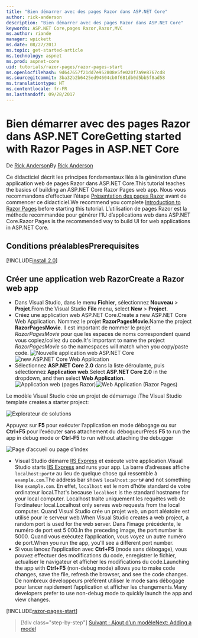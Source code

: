 ```yaml
---
title: "Bien démarrer avec des pages Razor dans ASP.NET Core"
author: rick-anderson
description: "Bien démarrer avec des pages Razor dans ASP.NET Core"
keywords: ASP.NET Core,pages Razor,Razor,MVC
ms.author: riande
manager: wpickett
ms.date: 08/27/2017
ms.topic: get-started-article
ms.technology: aspnet
ms.prod: aspnet-core
uid: tutorials/razor-pages/razor-pages-start
ms.openlocfilehash: 9d647657f21dd7e952808e5fe020f7a9e8767cd8
ms.sourcegitcommit: 3ba32b2b6425ed94604cb0f681db0d5bb5f8ad58
ms.translationtype: HT
ms.contentlocale: fr-FR
ms.lasthandoff: 09/28/2017
---
```

# <a name="getting-started-with-razor-pages-in-aspnet-core"></a><span data-ttu-id="7f7cd-104">Bien démarrer avec des pages Razor dans ASP.NET Core</span><span class="sxs-lookup"><span data-stu-id="7f7cd-104">Getting started with Razor Pages in ASP.NET Core</span></span>

<span data-ttu-id="7f7cd-105">De [Rick Anderson](https://twitter.com/RickAndMSFT)</span><span class="sxs-lookup"><span data-stu-id="7f7cd-105">By [Rick Anderson](https://twitter.com/RickAndMSFT)</span></span>

<span data-ttu-id="7f7cd-106">Ce didacticiel décrit les principes fondamentaux liés à la génération d’une application web de pages Razor dans ASP.NET Core.</span><span class="sxs-lookup"><span data-stu-id="7f7cd-106">This tutorial teaches the basics of building an ASP.NET Core Razor Pages web app.</span></span> <span data-ttu-id="7f7cd-107">Nous vous recommandons d’effectuer l’étape [Présentation des pages Razor](xref:mvc/razor-pages/index) avant de commencer ce didacticiel.</span><span class="sxs-lookup"><span data-stu-id="7f7cd-107">We recommend you complete [Introduction to Razor Pages](xref:mvc/razor-pages/index) before starting this tutorial.</span></span> <span data-ttu-id="7f7cd-108">L’utilisation de pages Razor est la méthode recommandée pour générer l’IU d’applications web dans ASP.NET Core.</span><span class="sxs-lookup"><span data-stu-id="7f7cd-108">Razor Pages is the recommended way to build UI for web applications in ASP.NET Core.</span></span>

## <a name="prerequisites"></a><span data-ttu-id="7f7cd-109">Conditions préalables</span><span class="sxs-lookup"><span data-stu-id="7f7cd-109">Prerequisites</span></span>

[!INCLUDE[install 2.0](../../includes/install2.0.md)]

## <a name="create-a-razor-web-app"></a><span data-ttu-id="7f7cd-110">Créer une application web Razor</span><span class="sxs-lookup"><span data-stu-id="7f7cd-110">Create a Razor web app</span></span>

* <span data-ttu-id="7f7cd-111">Dans Visual Studio, dans le menu **Fichier**, sélectionnez **Nouveau** > **Projet**.</span><span class="sxs-lookup"><span data-stu-id="7f7cd-111">From the Visual Studio **File** menu, select **New** > **Project**.</span></span>
* <span data-ttu-id="7f7cd-112">Créez une application web ASP.NET Core.</span><span class="sxs-lookup"><span data-stu-id="7f7cd-112">Create a new ASP.NET Core Web Application.</span></span> <span data-ttu-id="7f7cd-113">Nommez le projet **RazorPagesMovie**.</span><span class="sxs-lookup"><span data-stu-id="7f7cd-113">Name the project **RazorPagesMovie**.</span></span> <span data-ttu-id="7f7cd-114">Il est important de nommer le projet *RazorPagesMovie* pour que les espaces de noms correspondent quand vous copiez/collez du code.</span><span class="sxs-lookup"><span data-stu-id="7f7cd-114">It's important to name the project *RazorPagesMovie* so the namespaces will match when you copy/paste code.</span></span>
  <span data-ttu-id="7f7cd-115">![Nouvelle application web ASP.NET Core](../../mvc/razor-pages/index/_static/np.png)</span><span class="sxs-lookup"><span data-stu-id="7f7cd-115">![new ASP.NET Core Web Application](../../mvc/razor-pages/index/_static/np.png)</span></span>
* <span data-ttu-id="7f7cd-116">Sélectionnez **ASP.NET Core 2.0** dans la liste déroulante, puis sélectionnez **Application web**.</span><span class="sxs-lookup"><span data-stu-id="7f7cd-116">Select **ASP.NET Core 2.0** in the dropdown, and then select **Web Application**.</span></span>
  <span data-ttu-id="7f7cd-117">![Application web (pages Razor)](../../mvc/razor-pages/index/_static/np2.png)</span><span class="sxs-lookup"><span data-stu-id="7f7cd-117">![Web Application (Razor Pages)](../../mvc/razor-pages/index/_static/np2.png)</span></span>

<span data-ttu-id="7f7cd-118">Le modèle Visual Studio crée un projet de démarrage :</span><span class="sxs-lookup"><span data-stu-id="7f7cd-118">The Visual Studio template creates a starter project:</span></span>

![Explorateur de solutions](razor-pages-start/_static/se.png)

<span data-ttu-id="7f7cd-120">Appuyez sur **F5** pour exécuter l’application en mode débogage ou sur **Ctrl+F5** pour l’exécuter sans attachement du débogueur</span><span class="sxs-lookup"><span data-stu-id="7f7cd-120">Press **F5** to run the app in debug mode or **Ctrl-F5** to run without attaching the debugger</span></span>

![Page d’accueil ou page d’index](razor-pages-start/_static/home.png)

* <span data-ttu-id="7f7cd-122">Visual Studio démarre [IIS Express](https://docs.microsoft.com/iis/extensions/introduction-to-iis-express/iis-express-overview) et exécute votre application.</span><span class="sxs-lookup"><span data-stu-id="7f7cd-122">Visual Studio starts [IIS Express](https://docs.microsoft.com/iis/extensions/introduction-to-iis-express/iis-express-overview) and runs your app.</span></span> <span data-ttu-id="7f7cd-123">La barre d’adresses affiche `localhost:port#` au lieu de quelque chose qui ressemble à `example.com`.</span><span class="sxs-lookup"><span data-stu-id="7f7cd-123">The address bar shows `localhost:port#` and not something like `example.com`.</span></span> <span data-ttu-id="7f7cd-124">En effet, `localhost` est le nom d’hôte standard de votre ordinateur local.</span><span class="sxs-lookup"><span data-stu-id="7f7cd-124">That's because `localhost` is the standard hostname for your local computer.</span></span> <span data-ttu-id="7f7cd-125">Localhost traite uniquement les requêtes web de l’ordinateur local.</span><span class="sxs-lookup"><span data-stu-id="7f7cd-125">Localhost only serves web requests from the local computer.</span></span> <span data-ttu-id="7f7cd-126">Quand Visual Studio crée un projet web, un port aléatoire est utilisé pour le serveur web.</span><span class="sxs-lookup"><span data-stu-id="7f7cd-126">When Visual Studio creates a web project, a random port is used for the web server.</span></span> <span data-ttu-id="7f7cd-127">Dans l’image précédente, le numéro de port est 5 000.</span><span class="sxs-lookup"><span data-stu-id="7f7cd-127">In the preceding image, the port number is 5000.</span></span> <span data-ttu-id="7f7cd-128">Quand vous exécutez l’application, vous voyez un autre numéro de port.</span><span class="sxs-lookup"><span data-stu-id="7f7cd-128">When you run the app, you'll see a different port number.</span></span>
* <span data-ttu-id="7f7cd-129">Si vous lancez l’application avec **Ctrl+F5** (mode sans débogage), vous pouvez effectuer des modifications du code, enregistrer le fichier, actualiser le navigateur et afficher les modifications du code.</span><span class="sxs-lookup"><span data-stu-id="7f7cd-129">Launching the app with **Ctrl+F5** (non-debug mode) allows you to make code changes, save the file, refresh the browser, and see the code changes.</span></span> <span data-ttu-id="7f7cd-130">De nombreux développeurs préfèrent utiliser le mode sans débogage pour lancer rapidement l’application et afficher les changements.</span><span class="sxs-lookup"><span data-stu-id="7f7cd-130">Many developers prefer to use non-debug mode to quickly launch the app and view changes.</span></span>

[!INCLUDE[razor-pages-start](../../includes/RP/razor-pages-start.md)]

>[!div class="step-by-step"]
[<span data-ttu-id="7f7cd-131">Suivant : Ajout d’un modèle</span><span class="sxs-lookup"><span data-stu-id="7f7cd-131">Next: Adding a model</span></span>](xref:tutorials/razor-pages/model)
